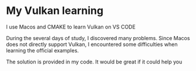 # My Vulkan learning

I use Macos and CMAKE to learn Vulkan on VS CODE

During the several days of study, I discovered many problems. Since Macos does not directly support Vulkan, I encountered some difficulties when learning the official examples.

The solution is provided in my code. It would be great if it could help you
